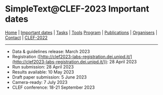 # SimpleText@CLEF-2023 Important dates

[Home](./) | [Important dates](./dates) | [Tasks](./tasks)  | [Tools](./tools) 
[Program](./program) | [Publications](./publications) | [Organisers](./organisers) | [Contact](./contact) | [CLEF-2022](https://simpletext-project.com/2022/clef/en/)

---

- Data & guidelines release: March 2023
- Registration ([http://clef2023-labs-registration.dei.unipd.it/](http://clef2023-labs-registration.dei.unipd.it/)): 28 April 2023
- Run submission: 28 April 2023 
- Results available: 10 May 2023
- Draft paper submission: 5 June 2023
- Camera-ready: 7 July 2023
- CLEF conference: 18-21 September 2023
